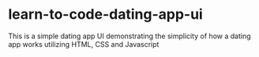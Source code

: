 # learn-to-code-dating-app-ui
This is a simple dating app UI demonstrating the simplicity of how a dating app works utilizing HTML, CSS and Javascript
